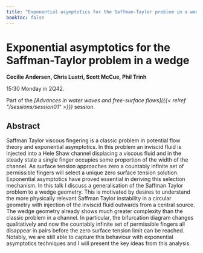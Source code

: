 ```yaml
---
title: "Exponential asymptotics for the Saffman-Taylor problem in a wedge"
bookToc: false
---
```


# Exponential asymptotics for the Saffman-Taylor problem in a wedge

**Cecilie Andersen, Chris Lustri, Scott McCue, Phil Trinh**

15:30 Monday in 2Q42.

Part of the *[Advances in water waves and free-surface flows]({{< relref "/sessions/session01" >}})* session.

## Abstract

Saffman Taylor viscous fingering is a classic problem in potential flow theory and exponential asymptotics. In this problem an inviscid fluid is injected into a Hele Shaw channel displacing a viscous fluid and in the steady state a single finger occupies some proportion of the width of the channel. As surface tension approaches zero a countably infinite set of permissible fingers will select a unique zero surface tension solution. Exponential asymptotics have proved essential in deriving this selection mechanism.
In this talk I discuss a generalisation of the Saffman Taylor problem to a wedge geometry. This is motivated by desires to understand the more physically relevant Saffman Taylor instability in a circular geometry with injection of the inviscid fluid outwards from a central source. The wedge geometry already shows much greater complexity than the classic problem in a channel. In particular, the bifurcation diagram changes qualitatively and now the countably infinite set of permissible fingers all disappear in pairs before the zero surface tension limit can be reached. Notably, we are still able to capture this behaviour with exponential asymptotics techniques and I will present the key ideas from this analysis.


